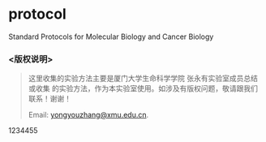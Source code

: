 # protocol
Standard Protocols for Molecular Biology and Cancer Biology

### <版权说明>

> 这里收集的实验方法主要是厦门大学生命科学学院 张永有实验室成员总结或收集
> 的实验方法，作为本实验室使用。如涉及有版权问题，敬请跟我们联系！谢谢！
>
> Email: yongyouzhang@xmu.edu.cn.

1234455

